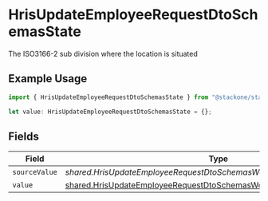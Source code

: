# HrisUpdateEmployeeRequestDtoSchemasState

The ISO3166-2 sub division where the location is situated

## Example Usage

```typescript
import { HrisUpdateEmployeeRequestDtoSchemasState } from "@stackone/stackone-client-ts/sdk/models/shared";

let value: HrisUpdateEmployeeRequestDtoSchemasState = {};
```

## Fields

| Field                                                                                                                                                       | Type                                                                                                                                                        | Required                                                                                                                                                    | Description                                                                                                                                                 |
| ----------------------------------------------------------------------------------------------------------------------------------------------------------- | ----------------------------------------------------------------------------------------------------------------------------------------------------------- | ----------------------------------------------------------------------------------------------------------------------------------------------------------- | ----------------------------------------------------------------------------------------------------------------------------------------------------------- |
| `sourceValue`                                                                                                                                               | *shared.HrisUpdateEmployeeRequestDtoSchemasWorkLocationStateSourceValue*                                                                                    | :heavy_minus_sign:                                                                                                                                          | N/A                                                                                                                                                         |
| `value`                                                                                                                                                     | [shared.HrisUpdateEmployeeRequestDtoSchemasWorkLocationStateValue](../../../sdk/models/shared/hrisupdateemployeerequestdtoschemasworklocationstatevalue.md) | :heavy_minus_sign:                                                                                                                                          | N/A                                                                                                                                                         |